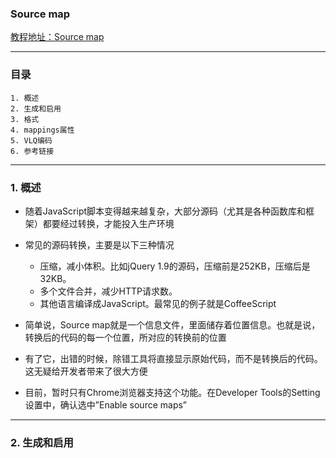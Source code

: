 ### Source map
[教程地址：Source map](http://javascript.ruanyifeng.com/tool/sourcemap.html)

---
### 目录
```
1. 概述
2. 生成和启用
3. 格式
4. mappings属性
5. VLQ编码
6. 参考链接
```

---
### 1. 概述
- 随着JavaScript脚本变得越来越复杂，大部分源码（尤其是各种函数库和框架）都要经过转换，才能投入生产环境
- 常见的源码转换，主要是以下三种情况
  - 压缩，减小体积。比如jQuery 1.9的源码，压缩前是252KB，压缩后是32KB。
  - 多个文件合并，减少HTTP请求数。
  - 其他语言编译成JavaScript。最常见的例子就是CoffeeScript

- 简单说，Source map就是一个信息文件，里面储存着位置信息。也就是说，转换后的代码的每一个位置，所对应的转换前的位置
- 有了它，出错的时候，除错工具将直接显示原始代码，而不是转换后的代码。这无疑给开发者带来了很大方便
- 目前，暂时只有Chrome浏览器支持这个功能。在Developer Tools的Setting设置中，确认选中”Enable source maps”

---
### 2. 生成和启用
